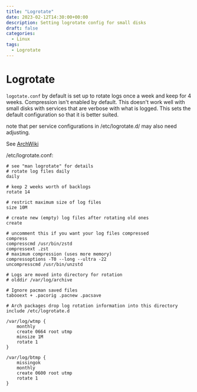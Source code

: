 ```yaml
---
title: "Logrotate"
date: 2023-02-12T14:30:00+00:00
description: Setting logrotate config for small disks
draft: false
categories:
  - Linux
tags:
  - Logrotate
---
```

#  Logrotate

``logotate.conf`` by default is set up to rotate logs once a week and keep for 4 weeks.  Compression isn't enabled by 
default.  This doesn't work well with small disks with services that are verbose with what is logged.  This sets the 
default configuration so that it is better suited.

note that per service configurations in /etc/logrotate.d/ may also need adjusting.

See [ArchWiki](https://wiki.archlinux.org/title/Logrotate)

/etc/logrotate.conf:
```text
# see "man logrotate" for details
# rotate log files daily 
daily

# keep 2 weeks worth of backlogs
rotate 14

# restrict maximum size of log files
size 10M

# create new (empty) log files after rotating old ones
create 

# uncomment this if you want your log files compressed
compress
compresscmd /usr/bin/zstd
compressext .zst
# maximum compression (uses more memory)
compressoptions -T0 --long --ultra -22
uncompresscmd /usr/bin/unzstd

# Logs are moved into directory for rotation
# olddir /var/log/archive

# Ignore pacman saved files
tabooext + .pacorig .pacnew .pacsave

# Arch packages drop log rotation information into this directory
include /etc/logrotate.d

/var/log/wtmp {
    monthly
    create 0664 root utmp
    minsize 1M
    rotate 1
}

/var/log/btmp {
    missingok
    monthly
    create 0600 root utmp
    rotate 1
}
```